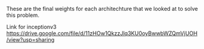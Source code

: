 These are the final weights for each architechture that we looked at to solve this problem.

Link for inceptionv3
https://drive.google.com/file/d/11zHOw1QkzzJlq3KU0oyBwwbWZQmVjUOH/view?usp=sharing
